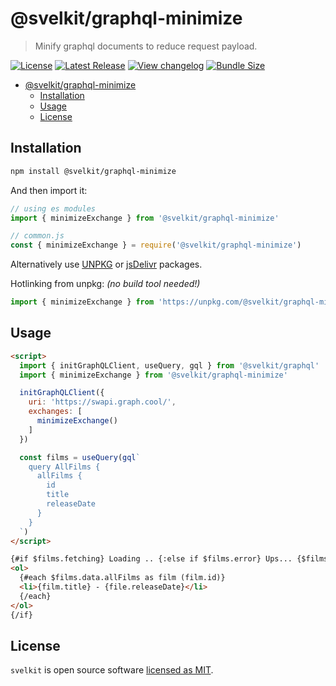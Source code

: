 # @svelkit/graphql-minimize

> Minify graphql documents to reduce request payload.

[![License](https://badgen.net/npm/license/@svelkit/graphql-minimize)](https://github.com/kenoxa/@svelkit/graphql-minimize/blob/main/LICENSE)
[![Latest Release](https://badgen.net/npm/v/@svelkit/graphql-minimize)](https://www.npmjs.com/package/@svelkit/graphql-minimize)
[![View changelog](https://badgen.net/badge/%E2%80%8B/Explore%20Changelog/green?icon=awesome)](https://changelogs.xyz/@svelkit/graphql-minimize)
[![Bundle Size](https://badgen.net/bundlephobia/minzip/@svelkit/graphql-minimize)](https://bundlephobia.com/result?p=@svelkit/graphql-minimize)

<!-- prettier-ignore-start -->
<!-- START doctoc generated TOC please keep comment here to allow auto update -->
<!-- DON'T EDIT THIS SECTION, INSTEAD RE-RUN doctoc TO UPDATE -->


- [@svelkit/graphql-minimize](#svelkitgraphql-minimize)
  - [Installation](#installation)
  - [Usage](#usage)
  - [License](#license)

<!-- END doctoc generated TOC please keep comment here to allow auto update -->
<!-- prettier-ignore-end -->

## Installation

```sh
npm install @svelkit/graphql-minimize
```

And then import it:

```js
// using es modules
import { minimizeExchange } from '@svelkit/graphql-minimize'

// common.js
const { minimizeExchange } = require('@svelkit/graphql-minimize')
```

Alternatively use [UNPKG](https://unpkg.com/@svelkit/graphql-minimize/) or [jsDelivr](https://cdn.jsdelivr.net/npm/@svelkit/graphql-minimize/) packages.

Hotlinking from unpkg: _(no build tool needed!)_

```js
import { minimizeExchange } from 'https://unpkg.com/@svelkit/graphql-minimize?module'
```

## Usage

```html
<script>
  import { initGraphQLClient, useQuery, gql } from '@svelkit/graphql'
  import { minimizeExchange } from '@svelkit/graphql-minimize'

  initGraphQLClient({
    uri: 'https://swapi.graph.cool/',
    exchanges: [
      minimizeExchange()
    ]
  })

  const films = useQuery(gql`
    query AllFilms {
      allFilms {
        id
        title
        releaseDate
      }
    }
  `)
</script>

{#if $films.fetching} Loading .. {:else if $films.error} Ups... {$films.error.message} {:else}
<ol>
  {#each $films.data.allFilms as film (film.id)}
  <li>{film.title} - {file.releaseDate}</li>
  {/each}
</ol>
{/if}
```

## License

`svelkit` is open source software [licensed as MIT](https://github.com/kenoxa/svelkit/blob/main/LICENSE).

[svelkit]: https://svelkit.js.org/
[svelte]: https://svelte.dev/
[graphql]: https://graphql.org/
